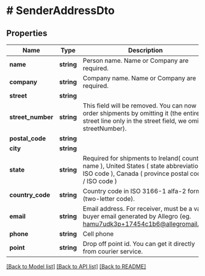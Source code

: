 # # SenderAddressDto

## Properties

Name | Type | Description | Notes
------------ | ------------- | ------------- | -------------
**name** | **string** | Person name. Name or Company are required. | [optional]
**company** | **string** | Company name. Name or Company are required. | [optional]
**street** | **string** |  |
**street_number** | **string** | This field will be removed. You can now order shipments by omitting it (the entire street line only in the street field, we omit streetNumber). | [optional]
**postal_code** | **string** |  |
**city** | **string** |  |
**state** | **string** | Required for shipments to Ireland( county name ), United States ( state abbreviation / ISO code ), Canada ( province postal code / ISO code ) | [optional]
**country_code** | **string** | Country code in ISO 3166-1 alfa-2 format (two-letter code). | [default to 'PL']
**email** | **string** | Email address. For receiver, must be a valid buyer email generated by Allegro (eg. hamu7udk3p+17454c1b6@allegromail.pl). |
**phone** | **string** | Cell phone |
**point** | **string** | Drop off point id. You can get it directly from courier service. | [optional]

[[Back to Model list]](../../README.md#models) [[Back to API list]](../../README.md#endpoints) [[Back to README]](../../README.md)
